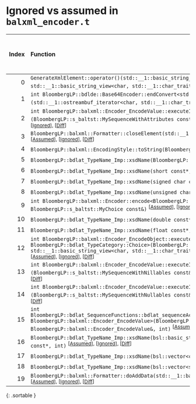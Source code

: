 # Ignored vs assumed in `balxml_encoder.t`

<script src="../sorttable.js"></script>

|   Index | Function                                                                                                                                                                                                                                                                                                                                                                                                                                  |   Difference in number of lines |   Function size difference in bytes | Number of lines in assumed build   | Number of bytes in assumed build   | Number of lines in ignored build   | Number of bytes in ignored build   |
|--------:|:------------------------------------------------------------------------------------------------------------------------------------------------------------------------------------------------------------------------------------------------------------------------------------------------------------------------------------------------------------------------------------------------------------------------------------------|--------------------------------:|------------------------------------:|:-----------------------------------|:-----------------------------------|:-----------------------------------|:-----------------------------------|
|       0 | `GenerateXmlElement::operator()(std::__1::basic_string_view<char, std::__1::char_traits<char> > const&, std::__1::basic_string_view<char, std::__1::char_traits<char> > const&) const` <sup>\[[Assumed](0-assume)\], \[[Ignored](0-none)\], \[[Diff](0.diff.html)\]                                                                                                                                                                       |                               8 |                                  16 | 320                                | 4,499,776                          | 304                                | 4,501,952                          |
|       1 | `int BloombergLP::bdlde::Base64Encoder::endConvert<std::__1::ostreambuf_iterator<char, std::__1::char_traits<char> > >(std::__1::ostreambuf_iterator<char, std::__1::char_traits<char> >, int*, int)` <sup>\[[Assumed](1-assume)\], \[[Ignored](1-none)\], \[[Diff](1.diff.html)\]                                                                                                                                                        |                               2 |                                  16 | 400                                | 5,146,384                          | 384                                | 5,148,432                          |
|       2 | `int BloombergLP::balxml::Encoder_EncodeValue::executeImp<BloombergLP::s_baltst::MySequenceWithAttributes>(BloombergLP::s_baltst::MySequenceWithAttributes const&, int, BloombergLP::bdlat_TypeCategory::Sequence)` <sup>\[[Assumed](2-assume)\], \[[Ignored](2-none)\], \[[Diff](2.diff.html)\]                                                                                                                                          |                               1 |                                   0 | 672                                | 5,116,832                          | 672                                | 5,118,784                          |
|       3 | `BloombergLP::balxml::Formatter::closeElement(std::__1::basic_string_view<char, std::__1::char_traits<char> > const&)` <sup>\[[Assumed](3-assume)\], \[[Ignored](3-none)\], \[[Diff](3.diff.html)\]                                                                                                                                                                                                                                       |                              -1 |                                   0 | 400                                | 5,142,064                          | 400                                | 5,144,112                          |
|       4 | `BloombergLP::balxml::EncodingStyle::toString(BloombergLP::balxml::EncodingStyle::Value)` <sup>\[[Assumed](4-assume)\], \[[Ignored](4-none)\], \[[Diff](4.diff.html)\]                                                                                                                                                                                                                                                                    |                              -2 |                                   0 | 32                                 | 5,139,056                          | 32                                 | 5,141,056                          |
|       5 | `BloombergLP::bdlat_TypeName_Imp::xsdName(BloombergLP::bdldfp::Decimal_Type64 const*, int)` <sup>\[[Assumed](5-assume)\], \[[Ignored](5-none)\], \[[Diff](5.diff.html)\]                                                                                                                                                                                                                                                                  |                              -2 |                                   0 | 16                                 | 5,175,296                          | 16                                 | 5,177,200                          |
|       6 | `BloombergLP::bdlat_TypeName_Imp::xsdName(short const*, int)` <sup>\[[Assumed](6-assume)\], \[[Ignored](6-none)\], \[[Diff](6.diff.html)\]                                                                                                                                                                                                                                                                                                |                              -2 |                                   0 | 32                                 | 5,175,200                          | 32                                 | 5,177,104                          |
|       7 | `BloombergLP::bdlat_TypeName_Imp::xsdName(signed char const*, int)` <sup>\[[Assumed](7-assume)\], \[[Ignored](7-none)\], \[[Diff](7.diff.html)\]                                                                                                                                                                                                                                                                                          |                              -2 |                                   0 | 32                                 | 5,175,136                          | 32                                 | 5,177,040                          |
|       8 | `BloombergLP::bdlat_TypeName_Imp::xsdName(unsigned char const*, int)` <sup>\[[Assumed](8-assume)\], \[[Ignored](8-none)\], \[[Diff](8.diff.html)\]                                                                                                                                                                                                                                                                                        |                              -2 |                                   0 | 32                                 | 5,175,168                          | 32                                 | 5,177,072                          |
|       9 | `int BloombergLP::balxml::Encoder::encode<BloombergLP::s_baltst::MyChoice>(BloombergLP::balxml::Formatter&, BloombergLP::s_baltst::MyChoice const&)` <sup>\[[Assumed](9-assume)\], \[[Ignored](9-none)\], \[[Diff](9.diff.html)\]                                                                                                                                                                                                         |                              -2 |                                   0 | 1,120                              | 5,104,448                          | 1,120                              | 5,106,384                          |
|      10 | `BloombergLP::bdlat_TypeName_Imp::xsdName(double const*, int)` <sup>\[[Assumed](10-assume)\], \[[Ignored](10-none)\], \[[Diff](10.diff.html)\]                                                                                                                                                                                                                                                                                            |                              -3 |                                   0 | 32                                 | 5,175,264                          | 32                                 | 5,177,168                          |
|      11 | `BloombergLP::bdlat_TypeName_Imp::xsdName(float const*, int)` <sup>\[[Assumed](11-assume)\], \[[Ignored](11-none)\], \[[Diff](11.diff.html)\]                                                                                                                                                                                                                                                                                             |                              -3 |                                   0 | 32                                 | 5,175,232                          | 32                                 | 5,177,136                          |
|      12 | `int BloombergLP::balxml::Encoder_EncodeObject::executeImp<BloombergLP::s_baltst::MySequenceWithAnonymousChoiceChoice, BloombergLP::bdlat_TypeCategory::Choice>(BloombergLP::s_baltst::MySequenceWithAnonymousChoiceChoice const&, std::__1::basic_string_view<char, std::__1::char_traits<char> > const&, int, BloombergLP::bdlat_TypeCategory::Choice)` <sup>\[[Assumed](12-assume)\], \[[Ignored](12-none)\], \[[Diff](12.diff.html)\] |                              -3 |                                 -16 | 320                                | 5,121,376                          | 336                                | 5,123,344                          |
|      13 | `int BloombergLP::balxml::Encoder_EncodeValue::executeImp<BloombergLP::s_baltst::MySequenceWithNillables>(BloombergLP::s_baltst::MySequenceWithNillables const&, int, BloombergLP::bdlat_TypeCategory::Sequence)` <sup>\[[Assumed](13-assume)\], \[[Ignored](13-none)\], \[[Diff](13.diff.html)\]                                                                                                                                         |                              -4 |                                 -16 | 640                                | 5,110,880                          | 656                                | 5,112,816                          |
|      14 | `int BloombergLP::balxml::Encoder_EncodeValue::executeImp<BloombergLP::s_baltst::MySequenceWithNullables>(BloombergLP::s_baltst::MySequenceWithNullables const&, int, BloombergLP::bdlat_TypeCategory::Sequence)` <sup>\[[Assumed](14-assume)\], \[[Ignored](14-none)\], \[[Diff](14.diff.html)\]                                                                                                                                         |                              -4 |                                 -16 | 640                                | 5,123,008                          | 656                                | 5,124,992                          |
|      15 | `int BloombergLP::bdlat_SequenceFunctions::bdlat_sequenceAccessAttribute<BloombergLP::s_baltst::MySequenceWithAnonymousChoice, BloombergLP::balxml::Encoder_EncodeValue>(BloombergLP::s_baltst::MySequenceWithAnonymousChoice const&, BloombergLP::balxml::Encoder_EncodeValue&, int)` <sup>\[[Assumed](15-assume)\], \[[Ignored](15-none)\], \[[Diff](15.diff.html)\]                                                                    |                              -4 |                                 -16 | 480                                | 5,120,896                          | 496                                | 5,122,848                          |
|      16 | `BloombergLP::bdlat_TypeName_Imp::xsdName(bsl::basic_string<char, std::__1::char_traits<char>, bsl::allocator<char> > const*, int)` <sup>\[[Assumed](16-assume)\], \[[Ignored](16-none)\], \[[Diff](16.diff.html)\]                                                                                                                                                                                                                       |                              -5 |                                 -16 | 16                                 | 5,175,312                          | 32                                 | 5,177,216                          |
|      17 | `BloombergLP::bdlat_TypeName_Imp::xsdName(bsl::vector<char, bsl::allocator<char> > const*, int)` <sup>\[[Assumed](17-assume)\], \[[Ignored](17-none)\], \[[Diff](17.diff.html)\]                                                                                                                                                                                                                                                          |                              -5 |                                 -16 | 16                                 | 5,175,328                          | 32                                 | 5,177,248                          |
|      18 | `BloombergLP::bdlat_TypeName_Imp::xsdName(bsl::vector<short, bsl::allocator<short> > const*, int)` <sup>\[[Assumed](18-assume)\], \[[Ignored](18-none)\], \[[Diff](18.diff.html)\]                                                                                                                                                                                                                                                        |                              -5 |                                 -16 | 16                                 | 5,175,344                          | 32                                 | 5,177,280                          |
|      19 | `BloombergLP::balxml::Formatter::doAddData(std::__1::basic_string_view<char, std::__1::char_traits<char> > const&, bool)` <sup>\[[Assumed](19-assume)\], \[[Ignored](19-none)\], \[[Diff](19.diff.html)\]                                                                                                                                                                                                                                 |                              -9 |                                 -48 | 608                                | 5,141,168                          | 656                                | 5,143,168                          |
{: .sortable }
